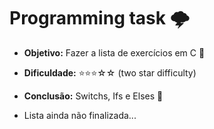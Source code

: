# Programming task 🌩️

- **Objetivo:** Fazer a lista de exercícios em C 🧠
- **Dificuldade:** ⭐⭐⭐☆☆ (two star difficulty)
- **Conclusão:** Switchs, Ifs e Elses 🌱

- Lista ainda não finalizada...

